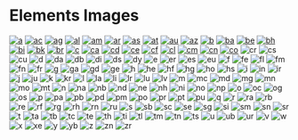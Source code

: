 # Elements Images

[![a](a.png)](a.png)
[![ac](ac.png)](ac.png)
[![ag](ag.png)](ag.png)
[![al](al.png)](al.png)
[![am](am.png)](am.png)
[![ar](ar.png)](ar.png)
[![as](as.png)](as.png)
[![at](at.png)](at.png)
[![au](au.png)](au.png)
[![az](az.png)](az.png)
[![b](b.png)](b.png)
[![ba](ba.png)](ba.png)
[![be](be.png)](be.png)
[![bh](bh.png)](bh.png)
[![bi](bi.png)](bi.png)
[![bk](bk.png)](bk.png)
[![br](br.png)](br.png)
[![c](c.png)](c.png)
[![ca](ca.png)](ca.png)
[![cd](cd.png)](cd.png)
[![ce](ce.png)](ce.png)
[![cf](cf.png)](cf.png)
[![cl](cl.png)](cl.png)
[![cm](cm.png)](cm.png)
[![cn](cn.png)](cn.png)
[![co](co.png)](co.png)
![cr](cr.png)
![cs](cs.png)
![cu](cu.png)
![d](d.png)
![da](da.png)
![db](db.png)
![di](di.png)
![ds](ds.png)
![dy](dy.png)
![e](e.png)
![er](er.png)
![es](es.png)
![eu](eu.png)
![f](f.png)
![fe](fe.png)
![fl](fl.png)
![fm](fm.png)
![fn](fn.png)
![fr](fr.png)
![g](g.png)
![ga](ga.png)
![gd](gd.png)
![ge](ge.png)
![h](h.png)
![he](he.png)
![hf](hf.png)
![hg](hg.png)
![ho](ho.png)
![hs](hs.png)
![i](i.png)
![in](in.png)
![ir](ir.png)
![j](j.png)
![ju](ju.png)
![k](k.png)
![kr](kr.png)
![l](l.png)
![la](la.png)
![li](li.png)
![lr](lr.png)
![lu](lu.png)
![lv](lv.png)
![m](m.png)
![mc](mc.png)
![md](md.png)
![mg](mg.png)
![mn](mn.png)
![mo](mo.png)
![mt](mt.png)
![n](n.png)
![na](na.png)
![nb](nb.png)
![nd](nd.png)
![ne](ne.png)
![nh](nh.png)
![ni](ni.png)
![no](no.png)
![np](np.png)
![o](o.png)
![oc](oc.png)
![og](og.png)
![os](os.png)
![p](p.png)
![pa](pa.png)
![pb](pb.png)
![pd](pd.png)
![pm](pm.png)
![po](po.png)
![pr](pr.png)
![pt](pt.png)
![pu](pu.png)
![q](q.png)
![r](r.png)
![ra](ra.png)
![rb](rb.png)
![re](re.png)
![rf](rf.png)
![rg](rg.png)
![rh](rh.png)
![rn](rn.png)
![ru](ru.png)
![s](s.png)
![sb](sb.png)
![sc](sc.png)
![se](se.png)
![sg](sg.png)
![si](si.png)
![sm](sm.png)
![sn](sn.png)
![sr](sr.png)
![t](t.png)
![ta](ta.png)
![tb](tb.png)
![tc](tc.png)
![te](te.png)
![th](th.png)
![ti](ti.png)
![tl](tl.png)
![tm](tm.png)
![tn](tn.png)
![ts](ts.png)
![u](u.png)
![ub](ub.png)
![ur](ur.png)
![v](v.png)
![w](w.png)
![x](x.png)
![xe](xe.png)
![y](y.png)
![yb](yb.png)
![z](z.png)
![zn](zn.png)
![zr](zr.png)
